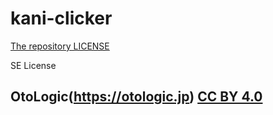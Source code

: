 # kani-clicker


[The repository LICENSE](./LICENSE)

SE License

## OtoLogic(https://otologic.jp) [CC BY 4.0](https://creativecommons.org/licenses/by/4.0/deed.ja)

